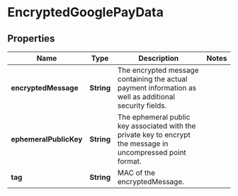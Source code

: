 
# EncryptedGooglePayData

## Properties
Name | Type | Description | Notes
------------ | ------------- | ------------- | -------------
**encryptedMessage** | **String** | The encrypted message containing the actual payment information as well as additional security fields. | 
**ephemeralPublicKey** | **String** | The ephemeral public key associated with the private key to encrypt the message in uncompressed point format. | 
**tag** | **String** | MAC of the encryptedMessage. | 



